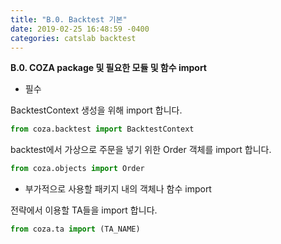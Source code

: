 ```yaml
---
title: "B.0. Backtest 기본"
date: 2019-02-25 16:48:59 -0400
categories: catslab backtest
---
```


__B.0. COZA package 및 필요한 모듈 및 함수 import__

* 필수 

BacktestContext 생성을 위해 import 합니다.
```python
from coza.backtest import BacktestContext
```

backtest에서 가상으로 주문을 넣기 위한 Order 객체를 import 합니다.
```python
from coza.objects import Order
```

* 부가적으로 사용할 패키지 내의 객체나 함수 import

전략에서 이용할 TA들을 import 합니다.
```python
from coza.ta import (TA_NAME)
```

